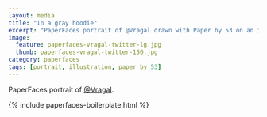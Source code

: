 ```yaml
---
layout: media
title: "In a gray hoodie"
excerpt: "PaperFaces portrait of @Vragal drawn with Paper by 53 on an iPad."
image: 
  feature: paperfaces-vragal-twitter-lg.jpg
  thumb: paperfaces-vragal-twitter-150.jpg
category: paperfaces
tags: [portrait, illustration, paper by 53]
---
```


PaperFaces portrait of [@Vragal](http://twitter.com/Vragal).

{% include paperfaces-boilerplate.html %}
